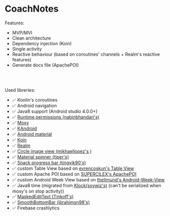 # CoachNotes
Features:
- MVP/MVI
- Clean architecture
- Dependency injection (Koin)
- Single activity
- Reactive behaviour (based on coroutines' channels + Realm's reactive features)
- Generate docx file (ApachePOI)

<br/>
<br/>

Used libreries:
- :white_check_mark: Konlin's coroutines <br/>
- :white_check_mark: Android navigation <br/>
- :white_check_mark: Java8 support (Android studio 4.0.0+) <br/>
- :white_check_mark: [Runtime permissions (nabinbhandari's)](https://github.com/nabinbhandari/Android-Permissions) <br/>
- :white_check_mark: [Moxy](https://github.com/moxy-community/Moxy) <br/>
- :white_check_mark: [KAndroid](https://github.com/pawegio/KAndroid) <br/>
- :white_check_mark: [Android material](https://github.com/material-components/material-components-android) <br/>
- :white_check_mark: [Koin](https://github.com/InsertKoinIO/koin) <br/>
- :white_check_mark: [Realm](https://realm.io/) <br/>
- :white_check_mark: [Circle image view (mikhaellopez's )](https://github.com/lopspower/CircularImageView) <br/>
- :white_check_mark: [Material spinner (tiper's)](https://github.com/tiper/MaterialSpinner) <br/>
- :white_check_mark: [Snack progress bar (tingyik90's)](https://github.com/tingyik90/snackprogressbar) <br/>
- :white_check_mark: custom Table View based on [evrencoskun's Table View](https://github.com/evrencoskun/TableView) <br/>
- :white_check_mark: custom Apache POI based on [SUPERCILEX's ApachePOI](https://github.com/SUPERCILEX/poi-android) <br/>
- :white_check_mark: custom Android Week View based on [thellmund's Android-Week-View](https://github.com/thellmund/Android-Week-View) <br/>
- :white_check_mark: Java8 time (migrated from [Klock(soywiz's)](https://github.com/korlibs/klock) (can't be serialized when moxy's on stop activity))
- :white_check_mark: [MaskedEditText (Tinkoff's)](https://github.com/TinkoffCreditSystems/decoro)
- :white_check_mark: [SmoothBottomBar (ibrahimsn98's)](https://github.com/ibrahimsn98/SmoothBottomBar) <br/>
- :white_check_mark: Firebase crashlytics <br/>
 
